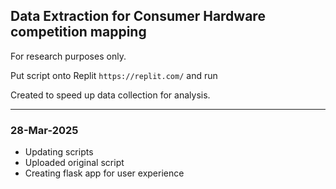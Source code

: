 ## Data Extraction for Consumer Hardware competition mapping

For research purposes only.

Put script onto Replit `https://replit.com/` and run

Created to speed up data collection for analysis.

---
### 28-Mar-2025
- Updating scripts
- Uploaded original script
- Creating flask app for user experience
